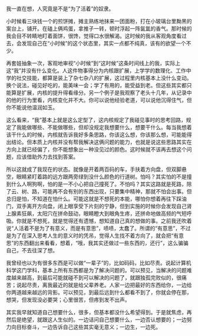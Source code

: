 我一直在想，人究竟是不是“为了活着”的奴隶。

小时候看三块钱一个的煎饼摊，摊主熟练地抹来一团面粉，打在小玻璃台里黝黑的案台上，铺开。在磕上俩鸡蛋，拿推子一转，顿时浮起一阵氤氲的香气。那时候的我会目不转睛地盯着面饼，很馋，觉得口水很解渴。这时候的我从客观角度看过去，会发现自己在“小时候”的这个状态里，其实一点都不纯真，该有的欲望一个不少。

再套娃抽象一次，客观地审视“小时候”到“这时候”这条时间线上的我，实际上这“我”并没有什么变化。人这件物事得分为内核跟扩展，上学学的数理化、工作中学的社交技能，都算是装上了杂七杂八的扩展，这过程里内核基本上没什么变动。换个说法，碰见好吃的，能美味一会；学了有用的，能受益到老。但这些其实都只能算是扩展，内核的提升得看缘分。另一个例子是我观察了老头十几年，从记录中的他的行为里看，内核变化并不大。你可以说他经验老道，可以说他沉得住气，但你不能说他温润如玉。

这么看来，“我”基本上就是这么定型了，这内核规定了我碰见事时的思考回路，规定了我能做哪些、不能做哪些，但却没规定我想要什么，想要干什么。每当我想着该干什么的时候，内核就告诉我好多条思路，你该这么想，你该那么想，可能能得出结论。但本质上内核并没有帮我解决这俩问题的能力，也就是说这些思路其实在方向上就已经偏了，你不能想象出一种没见过的颜色。这时候就不该再去想这个问题，应该借助外力去找到答案。

所以这就成了我现在的状态。就像是开着两百码的车，手扶着方向盘，但双脚悬空，眼睛紧盯着路的远方跟两旁绿到没什么颜色的行道树。怕吗？其实怕的不是撞到什么人啊狗啊，怕的是一不小心把自己撞死了。不怕吗？其实这路就是死路，除了云、树、路，可能再不会有别的东西出现，只要集中精神，那就不怕会出事。但总归是怕，不知道在怕什么。可能这就是不想死的本能，哪怕你想着再往下踩油门，双手离开方向盘，闭上眼享受下片刻的宁静，但到实施的时候你会发现自己肾上腺素狂飙，太阳穴在拼命鼓动，眼睛瞪大到眼角生疼，还拼命地做高频的气短呼吸。你就是不想死，就是觉得还有遗憾，想知道自己真的想做的事。之前我还吹着说“人活着不是为了有意义，而是有意思”，啧啧，太蠢了。所谓的“有意思”，不过是为了在深入思考人生的意义时的凭吊，觉得人生找不着方向了，就会把“有意思”的东西翻出来看看，想着，“哦，我其实还做过一些东西的，还行”，这么骗骗自己，不去往深了想。

我曾经也以为有很多东西是可以做“一辈子”的，比如码码，比如尽责。说起计算机科学这门学科，基本上所有东西都是为了解决问题的。可以预见，当解决的问题难度越来越高，到最后可能就碰不到可以解决的问题了，就跟独孤完败似的，很痛苦；说起尽责，离我最近的就是给父辈养老。人家一边把最好的东西给你，一边给你两道越来越远的背影。可以预见，到最后远到什么都看不到了，你就会停在那，想哭，但发现没必要哭；心里很苦，但疼到发不出声。

其实我早就知道自己想要什么，很多，但基本都没什么希望得到。于是就焦虑，再然后是绝望，就跟这人生似的。一边诘问自己想要什么，一边否认想要的；一边努力向目标奋斗，一边告诉自己这些其实毫无意义；一边生，一边死。
